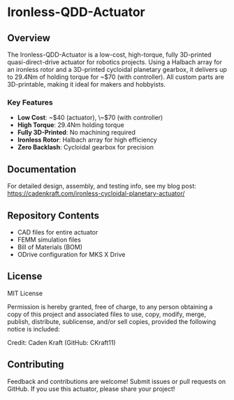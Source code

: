 # Ironless-QDD-Actuator

## Overview

The Ironless-QDD-Actuator is a low-cost, high-torque, fully 3D-printed quasi-direct-drive actuator for robotics projects. Using a Halbach array for an ironless rotor and a 3D-printed cycloidal planetary gearbox, it delivers up to 29.4Nm of holding torque for \~$70 (with controller). All custom parts are 3D-printable, making it ideal for makers and hobbyists.

### Key Features

- **Low Cost**: \~$40 (actuator), \~$70 (with controller)
- **High Torque**: 29.4Nm holding torque
- **Fully 3D-Printed**: No machining required
- **Ironless Rotor**: Halbach array for high efficiency
- **Zero Backlash**: Cycloidal gearbox for precision

## Documentation

For detailed design, assembly, and testing info, see my blog post:\
https://cadenkraft.com/ironless-cycloidal-planetary-actuator/

## Repository Contents

- CAD files for entire actuator
- FEMM simulation files
- Bill of Materials (BOM)
- ODrive configuration for MKS X Drive

## License

MIT License

Permission is hereby granted, free of charge, to any person obtaining a copy of this project and associated files to use, copy, modify, merge, publish, distribute, sublicense, and/or sell copies, provided the following notice is included:

Credit: Caden Kraft (GitHub: CKraft11)

## Contributing

Feedback and contributions are welcome! Submit issues or pull requests on GitHub. If you use this actuator, please share your project!